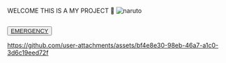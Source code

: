 WELCOME
THIS IS A MY PROJECT 👻
![naruto](https://github.com/user-attachments/assets/eabdeba5-d138-447d-919a-cf5c14fc29a6)

 <center><img src ="https://lh3.googleusercontent.com/blogger_img_proxy/AEn0k_sMP2zeJk9V1ozVaZir5BDOR3lU_s399ZPYZ2T00KT88OUXrmucWm0G8-RPDBkYzOHBUpZlthGD8kc-TKUWxnAycOs2IR9SnGVbe4QzNxQtNGO1tciAILZGVHHaJVQEbDEiv0uOhFQo=s0-d" alt=""  >
    </center>

<button><div><a href="#Panduan">EMERGENCY</a></div></button>


https://github.com/user-attachments/assets/bf4e8e30-98eb-46a7-a1c0-3d6c19eed72f


